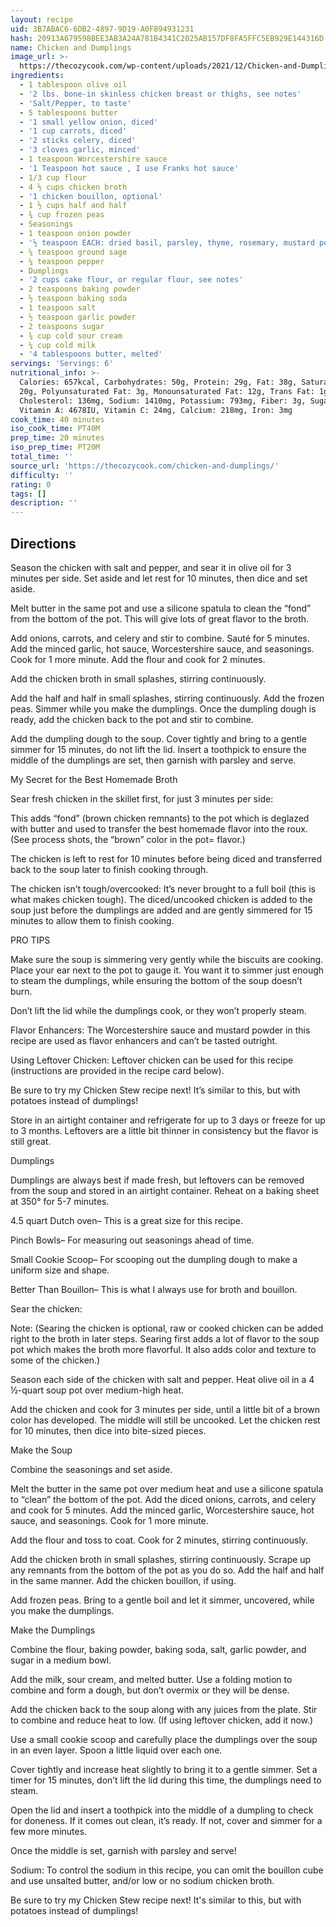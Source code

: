 ```yaml
---
layout: recipe
uid: 3B7ABAC6-6DB2-4897-9D19-A0F894931231
hash: 20913A679598BEE3AB3A24A781B4341C2025AB157DF8FA5FFC5EB929E144316D
name: Chicken and Dumplings
image_url: >-
  https://thecozycook.com/wp-content/uploads/2021/12/Chicken-and-Dumplings-Recipe-500x536.jpg
ingredients:
  - 1 tablespoon olive oil
  - '2 lbs. bone-in skinless chicken breast or thighs, see notes'
  - 'Salt/Pepper, to taste'
  - 5 tablespoons butter
  - '1 small yellow onion, diced'
  - '1 cup carrots, diced'
  - '2 sticks celery, diced'
  - '3 cloves garlic, minced'
  - 1 teaspoon Worcestershire sauce
  - '1 Teaspoon hot sauce , I use Franks hot sauce'
  - 1/3 cup flour
  - 4 ½ cups chicken broth
  - '1 chicken bouillon, optional'
  - 1 ½ cups half and half
  - ¾ cup frozen peas
  - Seasonings
  - 1 teaspoon onion powder
  - '½ teaspoon EACH: dried basil, parsley, thyme, rosemary, mustard powder'
  - ¼ teaspoon ground sage
  - ¼ teaspoon pepper
  - Dumplings
  - '2 cups cake flour, or regular flour, see notes'
  - 2 teaspoons baking powder
  - ½ teaspoon baking soda
  - 1 teaspoon salt
  - ½ teaspoon garlic powder
  - 2 teaspoons sugar
  - ¾ cup cold sour cream
  - ¼ cup cold milk
  - '4 tablespoons butter, melted'
servings: 'Servings: 6'
nutritional_info: >-
  Calories: 657kcal, Carbohydrates: 50g, Protein: 29g, Fat: 38g, Saturated Fat:
  20g, Polyunsaturated Fat: 3g, Monounsaturated Fat: 12g, Trans Fat: 1g,
  Cholesterol: 136mg, Sodium: 1410mg, Potassium: 793mg, Fiber: 3g, Sugar: 6g,
  Vitamin A: 4678IU, Vitamin C: 24mg, Calcium: 218mg, Iron: 3mg
cook_time: 40 minutes
iso_cook_time: PT40M
prep_time: 20 minutes
iso_prep_time: PT20M
total_time: ''
source_url: 'https://thecozycook.com/chicken-and-dumplings/'
difficulty: ''
rating: 0
tags: []
description: ''
---
```

## Directions

Season the chicken with salt and pepper, and sear it in olive oil for 3 minutes per side. Set aside and let rest for 10 minutes, then dice and set aside.

Melt butter in the same pot and use a silicone spatula to clean the “fond” from the bottom of the pot. This will give lots of great flavor to the broth.

Add onions, carrots, and celery and stir to combine. Sauté for 5 minutes. Add the minced garlic, hot sauce, Worcestershire sauce, and seasonings. Cook for 1 more minute. Add the flour and cook for 2 minutes.

Add the chicken broth in small splashes, stirring continuously.

Add the half and half in small splashes, stirring continuously. Add the frozen peas. Simmer while you make the dumplings. Once the dumpling dough is ready, add the chicken back to the pot and stir to combine.

Add the dumpling dough to the soup. Cover tightly and bring to a gentle simmer for 15 minutes, do not lift the lid. Insert a toothpick to ensure the middle of the dumplings are set, then garnish with parsley and serve.

My Secret for the Best Homemade Broth

Sear fresh chicken in the skillet first, for just 3 minutes per side:

This adds “fond” (brown chicken remnants) to the pot which is deglazed with butter and used to transfer the best homemade flavor into the roux. (See process shots, the “brown” color in the pot= flavor.)

The chicken is left to rest for 10 minutes before being diced and transferred back to the soup later to finish cooking through.

The chicken isn’t tough/overcooked: It’s never brought to a full boil (this is what makes chicken tough). The diced/uncooked chicken is added to the soup just before the dumplings are added and are gently simmered for 15 minutes to allow them to finish cooking.

PRO TIPS

Make sure the soup is simmering very gently while the biscuits are cooking. Place your ear next to the pot to gauge it. You want it to simmer just enough to steam the dumplings, while ensuring the bottom of the soup doesn’t burn.

Don’t lift the lid while the dumplings cook, or they won’t properly steam.

Flavor Enhancers: The Worcestershire sauce and mustard powder in this recipe are used as flavor enhancers and can’t be tasted outright.

Using Leftover Chicken: Leftover chicken can be used for this recipe (instructions are provided in the recipe card below).

Be sure to try my Chicken Stew recipe next! It’s similar to this, but with potatoes instead of dumplings!

Store in an airtight container and refrigerate for up to 3 days or freeze for up to 3 months. Leftovers are a little bit thinner in consistency but the flavor is still great.

Dumplings

Dumplings are always best if made fresh, but leftovers can be removed from the soup and stored in an airtight container. Reheat on a baking sheet at 350° for 5-7 minutes.

4.5 quart Dutch oven– This is a great size for this recipe.

Pinch Bowls– For measuring out seasonings ahead of time.

Small Cookie Scoop– For scooping out the dumpling dough to make a uniform size and shape.

Better Than Bouillon– This is what I always use for broth and bouillon.

Sear the chicken:

Note: (Searing the chicken is optional, raw or cooked chicken can be added right to the broth in later steps. Searing first adds a lot of flavor to the soup pot which makes the broth more flavorful. It also adds color and texture to some of the chicken.)

Season each side of the chicken with salt and pepper. Heat olive oil in a 4 ½-quart soup pot over medium-high heat.

Add the chicken and cook for 3 minutes per side, until a little bit of a brown color has developed. The middle will still be uncooked. Let the chicken rest for 10 minutes, then dice into bite-sized pieces.

Make the Soup

Combine the seasonings and set aside.

Melt the butter in the same pot over medium heat and use a silicone spatula to “clean” the bottom of the pot. Add the diced onions, carrots, and celery and cook for 5 minutes. Add the minced garlic, Worcestershire sauce, hot sauce, and seasonings. Cook for 1 more minute.

Add the flour and toss to coat. Cook for 2 minutes, stirring continuously.

Add the chicken broth in small splashes, stirring continuously. Scrape up any remnants from the bottom of the pot as you do so. Add the half and half in the same manner. Add the chicken bouillon, if using.

Add frozen peas. Bring to a gentle boil and let it simmer, uncovered, while you make the dumplings.

Make the Dumplings

Combine the flour, baking powder, baking soda, salt, garlic powder, and sugar in a medium bowl.

Add the milk, sour cream, and melted butter. Use a folding motion to combine and form a dough, but don’t overmix or they will be dense.

Add the chicken back to the soup along with any juices from the plate. Stir to combine and reduce heat to low. (If using leftover chicken, add it now.)

Use a small cookie scoop and carefully place the dumplings over the soup in an even layer. Spoon a little liquid over each one.

Cover tightly and increase heat slightly to bring it to a gentle simmer. Set a timer for 15 minutes, don’t lift the lid during this time, the dumplings need to steam.

Open the lid and insert a toothpick into the middle of a dumpling to check for doneness. If it comes out clean, it’s ready. If not, cover and simmer for a few more minutes.

Once the middle is set, garnish with parsley and serve!

Sodium: To control the sodium in this recipe, you can omit the bouillon cube and use unsalted butter, and/or low or no sodium chicken broth.

Be sure to try my Chicken Stew recipe next! It's similar to this, but with potatoes instead of dumplings!
